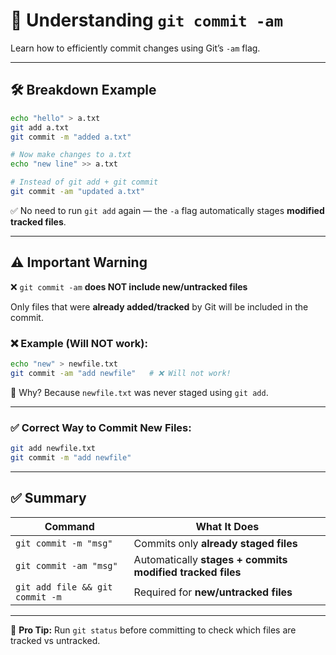 # 🔧 Understanding `git commit -am`

Learn how to efficiently commit changes using Git’s `-am` flag.

---

## 🛠️ Breakdown Example

```bash
echo "hello" > a.txt
git add a.txt
git commit -m "added a.txt"

# Now make changes to a.txt
echo "new line" >> a.txt

# Instead of git add + git commit
git commit -am "updated a.txt"
```

✅ No need to run `git add` again — the `-a` flag automatically stages **modified tracked files**.

---

## ⚠️ Important Warning

❌ `git commit -am` **does NOT include new/untracked files**

Only files that were **already added/tracked** by Git will be included in the commit.

### ❌ Example (Will NOT work):

```bash
echo "new" > newfile.txt
git commit -am "add newfile"   # ❌ Will not work!
```

🚫 Why? Because `newfile.txt` was never staged using `git add`.

---

### ✅ Correct Way to Commit New Files:

```bash
git add newfile.txt
git commit -m "add newfile"
```

---

## ✅ Summary

| Command                         | What It Does                                              |
| ------------------------------- | --------------------------------------------------------- |
| `git commit -m "msg"`           | Commits only **already staged files**                     |
| `git commit -am "msg"`          | Automatically **stages + commits modified tracked files** |
| `git add file && git commit -m` | Required for **new/untracked files**                      |

---

🧐 **Pro Tip:** Run `git status` before committing to check which files are tracked vs untracked.



